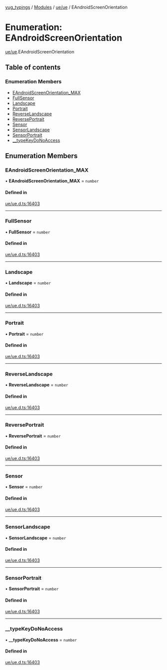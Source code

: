 [yug_typings](../README.md) / [Modules](../modules.md) / [ue/ue](../modules/ue_ue.md) / EAndroidScreenOrientation

# Enumeration: EAndroidScreenOrientation

[ue/ue](../modules/ue_ue.md).EAndroidScreenOrientation

## Table of contents

### Enumeration Members

- [EAndroidScreenOrientation\_MAX](ue_ue.EAndroidScreenOrientation.md#eandroidscreenorientation_max)
- [FullSensor](ue_ue.EAndroidScreenOrientation.md#fullsensor)
- [Landscape](ue_ue.EAndroidScreenOrientation.md#landscape)
- [Portrait](ue_ue.EAndroidScreenOrientation.md#portrait)
- [ReverseLandscape](ue_ue.EAndroidScreenOrientation.md#reverselandscape)
- [ReversePortrait](ue_ue.EAndroidScreenOrientation.md#reverseportrait)
- [Sensor](ue_ue.EAndroidScreenOrientation.md#sensor)
- [SensorLandscape](ue_ue.EAndroidScreenOrientation.md#sensorlandscape)
- [SensorPortrait](ue_ue.EAndroidScreenOrientation.md#sensorportrait)
- [\_\_typeKeyDoNoAccess](ue_ue.EAndroidScreenOrientation.md#__typekeydonoaccess)

## Enumeration Members

### EAndroidScreenOrientation\_MAX

• **EAndroidScreenOrientation\_MAX** = `number`

#### Defined in

[ue/ue.d.ts:16403](https://github.com/YugMetaverse/yug_typings/blob/25cad34/ue/ue.d.ts#L16403)

___

### FullSensor

• **FullSensor** = `number`

#### Defined in

[ue/ue.d.ts:16403](https://github.com/YugMetaverse/yug_typings/blob/25cad34/ue/ue.d.ts#L16403)

___

### Landscape

• **Landscape** = `number`

#### Defined in

[ue/ue.d.ts:16403](https://github.com/YugMetaverse/yug_typings/blob/25cad34/ue/ue.d.ts#L16403)

___

### Portrait

• **Portrait** = `number`

#### Defined in

[ue/ue.d.ts:16403](https://github.com/YugMetaverse/yug_typings/blob/25cad34/ue/ue.d.ts#L16403)

___

### ReverseLandscape

• **ReverseLandscape** = `number`

#### Defined in

[ue/ue.d.ts:16403](https://github.com/YugMetaverse/yug_typings/blob/25cad34/ue/ue.d.ts#L16403)

___

### ReversePortrait

• **ReversePortrait** = `number`

#### Defined in

[ue/ue.d.ts:16403](https://github.com/YugMetaverse/yug_typings/blob/25cad34/ue/ue.d.ts#L16403)

___

### Sensor

• **Sensor** = `number`

#### Defined in

[ue/ue.d.ts:16403](https://github.com/YugMetaverse/yug_typings/blob/25cad34/ue/ue.d.ts#L16403)

___

### SensorLandscape

• **SensorLandscape** = `number`

#### Defined in

[ue/ue.d.ts:16403](https://github.com/YugMetaverse/yug_typings/blob/25cad34/ue/ue.d.ts#L16403)

___

### SensorPortrait

• **SensorPortrait** = `number`

#### Defined in

[ue/ue.d.ts:16403](https://github.com/YugMetaverse/yug_typings/blob/25cad34/ue/ue.d.ts#L16403)

___

### \_\_typeKeyDoNoAccess

• **\_\_typeKeyDoNoAccess** = `number`

#### Defined in

[ue/ue.d.ts:16403](https://github.com/YugMetaverse/yug_typings/blob/25cad34/ue/ue.d.ts#L16403)
